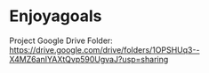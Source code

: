# Enjoyagoals

Project Google Drive Folder:
https://drive.google.com/drive/folders/1OPSHUq3--X4MZ6anIYAXtQvp590UgvaJ?usp=sharing

